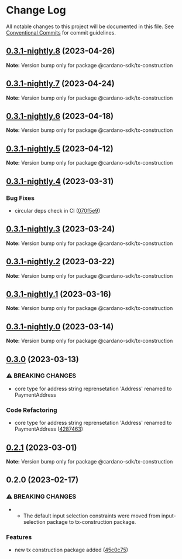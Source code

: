# Change Log

All notable changes to this project will be documented in this file.
See [Conventional Commits](https://conventionalcommits.org) for commit guidelines.

## [0.3.1-nightly.8](https://github.com/input-output-hk/cardano-js-sdk/compare/@cardano-sdk/tx-construction@0.3.1-nightly.7...@cardano-sdk/tx-construction@0.3.1-nightly.8) (2023-04-26)

**Note:** Version bump only for package @cardano-sdk/tx-construction

## [0.3.1-nightly.7](https://github.com/input-output-hk/cardano-js-sdk/compare/@cardano-sdk/tx-construction@0.3.1-nightly.6...@cardano-sdk/tx-construction@0.3.1-nightly.7) (2023-04-24)

**Note:** Version bump only for package @cardano-sdk/tx-construction

## [0.3.1-nightly.6](https://github.com/input-output-hk/cardano-js-sdk/compare/@cardano-sdk/tx-construction@0.3.1-nightly.5...@cardano-sdk/tx-construction@0.3.1-nightly.6) (2023-04-18)

**Note:** Version bump only for package @cardano-sdk/tx-construction

## [0.3.1-nightly.5](https://github.com/input-output-hk/cardano-js-sdk/compare/@cardano-sdk/tx-construction@0.3.1-nightly.4...@cardano-sdk/tx-construction@0.3.1-nightly.5) (2023-04-12)

**Note:** Version bump only for package @cardano-sdk/tx-construction

## [0.3.1-nightly.4](https://github.com/input-output-hk/cardano-js-sdk/compare/@cardano-sdk/tx-construction@0.3.1-nightly.3...@cardano-sdk/tx-construction@0.3.1-nightly.4) (2023-03-31)

### Bug Fixes

- circular deps check in CI ([070f5e9](https://github.com/input-output-hk/cardano-js-sdk/commit/070f5e9f199c8a3b823f80aa98b35a4df7dbe532))

## [0.3.1-nightly.3](https://github.com/input-output-hk/cardano-js-sdk/compare/@cardano-sdk/tx-construction@0.3.1-nightly.2...@cardano-sdk/tx-construction@0.3.1-nightly.3) (2023-03-24)

**Note:** Version bump only for package @cardano-sdk/tx-construction

## [0.3.1-nightly.2](https://github.com/input-output-hk/cardano-js-sdk/compare/@cardano-sdk/tx-construction@0.3.1-nightly.1...@cardano-sdk/tx-construction@0.3.1-nightly.2) (2023-03-22)

**Note:** Version bump only for package @cardano-sdk/tx-construction

## [0.3.1-nightly.1](https://github.com/input-output-hk/cardano-js-sdk/compare/@cardano-sdk/tx-construction@0.3.1-nightly.0...@cardano-sdk/tx-construction@0.3.1-nightly.1) (2023-03-16)

**Note:** Version bump only for package @cardano-sdk/tx-construction

## [0.3.1-nightly.0](https://github.com/input-output-hk/cardano-js-sdk/compare/@cardano-sdk/tx-construction@0.3.0...@cardano-sdk/tx-construction@0.3.1-nightly.0) (2023-03-14)

**Note:** Version bump only for package @cardano-sdk/tx-construction

## [0.3.0](https://github.com/input-output-hk/cardano-js-sdk/compare/@cardano-sdk/tx-construction@0.2.1...@cardano-sdk/tx-construction@0.3.0) (2023-03-13)

### ⚠ BREAKING CHANGES

- core type for address string reprensetation 'Address' renamed to PaymentAddress

### Code Refactoring

- core type for address string reprensetation 'Address' renamed to PaymentAddress ([4287463](https://github.com/input-output-hk/cardano-js-sdk/commit/42874633de6069510efdc57323f61140d22ed203))

## [0.2.1](https://github.com/input-output-hk/cardano-js-sdk/compare/@cardano-sdk/tx-construction@0.2.0...@cardano-sdk/tx-construction@0.2.1) (2023-03-01)

**Note:** Version bump only for package @cardano-sdk/tx-construction

## 0.2.0 (2023-02-17)

### ⚠ BREAKING CHANGES

- - The default input selection constraints were moved from input-selection package to tx-construction package.

### Features

- new tx construction package added ([45c0c75](https://github.com/input-output-hk/cardano-js-sdk/commit/45c0c75b20f766a069af45cec636a1756a3fc0da))
